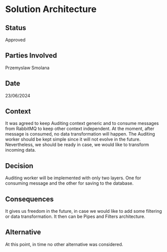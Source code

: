 # Solution Architecture

## Status
Approved

## Parties Involved
Przemyslaw Smolana

## Date
23/06/2024

## Context
It was agreed to keep Auditing context generic and to consume messages from RabbitMQ to keep other context independent. At the moment, after message is consumed, no data transformation will happen. The Auditing worker should be kept simple since it will not evolve in the future. Nevertheless, we should be ready in case, we would like to transform incoming data.

## Decision
Auditing worker will be implemented with only two layers. One for consuming message and the other for saving to the database.

## Consequences
It gives us freedom in the future, in case we would like to add some filtering or data transformation. It then can be Pipes and Filters architecture.

## Alternative
At this point, in time no other alternative was considered.
